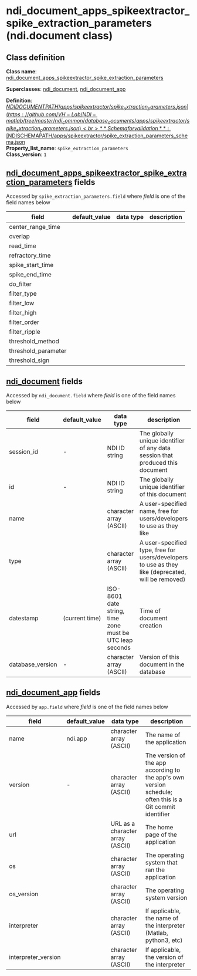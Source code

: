 # ndi_document_apps_spikeextractor_spike_extraction_parameters (ndi.document class)

## Class definition

**Class name**: [ndi_document_apps_spikeextractor_spike_extraction_parameters](ndi_document_apps_spikeextractor_spike_extraction_parameters.md)

**Superclasses**: [ndi_document](../../ndi_document.md), [ndi_document_app](../../ndi_document_app.md)

**Definition**: [$NDIDOCUMENTPATH/apps/spikeextractor/spike_extraction_parameters.json](https://github.com/VH-Lab/NDI-matlab/tree/master/ndi_common/database_documents/apps/spikeextractor/spike_extraction_parameters.json)<br>
**Schema for validation**: [$NDISCHEMAPATH/apps/spikeextractor/spike_extraction_parameters_schema.json](https://github.com/VH-Lab/NDI-matlab/tree/master/ndi_common/schema_documents/apps/spikeextractor/spike_extraction_parameters_schema.json)<br>
**Property_list_name**: `spike_extraction_parameters`<br>
**Class_version**: `1`<br>


## [ndi_document_apps_spikeextractor_spike_extraction_parameters](ndi_document_apps_spikeextractor_spike_extraction_parameters.md) fields

Accessed by `spike_extraction_parameters.field` where *field* is one of the field names below

| field | default_value | data type | description |
| --- | --- | --- | --- |
| center_range_time |  |  |  |
| overlap |  |  |  |
| read_time |  |  |  |
| refractory_time |  |  |  |
| spike_start_time |  |  |  |
| spike_end_time |  |  |  |
| do_filter |  |  |  |
| filter_type |  |  |  |
| filter_low |  |  |  |
| filter_high |  |  |  |
| filter_order |  |  |  |
| filter_ripple |  |  |  |
| threshold_method |  |  |  |
| threshold_parameter |  |  |  |
| threshold_sign |  |  |  |


## [ndi_document](../../ndi_document.md) fields

Accessed by `ndi_document.field` where *field* is one of the field names below

| field | default_value | data type | description |
| --- | --- | --- | --- |
| session_id | - | NDI ID string | The globally unique identifier of any data session that produced this document |
| id | - | NDI ID string | The globally unique identifier of this document |
| name |  | character array (ASCII) | A user-specified name, free for users/developers to use as they like |
| type |  | character array (ASCII) | A user-specified type, free for users/developers to use as they like (deprecated, will be removed) |
| datestamp | (current time) | ISO-8601 date string, time zone must be UTC leap seconds | Time of document creation |
| database_version | - | character array (ASCII) | Version of this document in the database |


## [ndi_document_app](../../ndi_document_app.md) fields

Accessed by `app.field` where *field* is one of the field names below

| field | default_value | data type | description |
| --- | --- | --- | --- |
| name | ndi.app | character array (ASCII) | The name of the application |
| version | - | character array (ASCII) | The version of the app according to the app's own version schedule; often this is a Git commit identifier |
| url |  | URL as a character array (ASCII) | The home page of the application |
| os |  | character array (ASCII) | The operating system that ran the application |
| os_version |  | character array (ASCII) | The operating system version |
| interpreter |  | character array (ASCII) | If applicable, the name of the interpreter (Matlab, python3, etc) |
| interpreter_version |  | character array (ASCII) | If applicable, the version of the interpreter |


